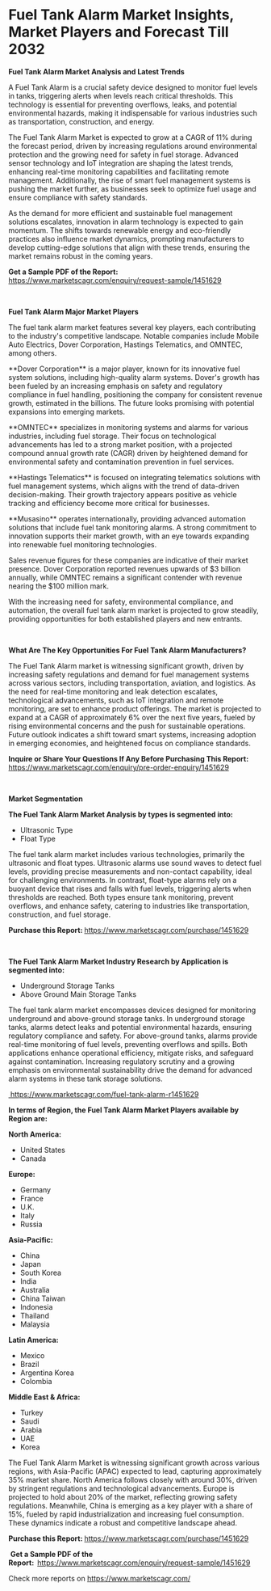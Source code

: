 <p><h1>Fuel Tank Alarm Market Insights, Market Players and Forecast Till 2032</h1></p><p><strong>Fuel Tank Alarm Market Analysis and Latest Trends</strong></p>
<p><p>A Fuel Tank Alarm is a crucial safety device designed to monitor fuel levels in tanks, triggering alerts when levels reach critical thresholds. This technology is essential for preventing overflows, leaks, and potential environmental hazards, making it indispensable for various industries such as transportation, construction, and energy.</p><p>The Fuel Tank Alarm Market is expected to grow at a CAGR of 11% during the forecast period, driven by increasing regulations around environmental protection and the growing need for safety in fuel storage. Advanced sensor technology and IoT integration are shaping the latest trends, enhancing real-time monitoring capabilities and facilitating remote management. Additionally, the rise of smart fuel management systems is pushing the market further, as businesses seek to optimize fuel usage and ensure compliance with safety standards. </p><p>As the demand for more efficient and sustainable fuel management solutions escalates, innovation in alarm technology is expected to gain momentum. The shifts towards renewable energy and eco-friendly practices also influence market dynamics, prompting manufacturers to develop cutting-edge solutions that align with these trends, ensuring the market remains robust in the coming years.</p></p>
<p><strong>Get a Sample PDF of the Report:&nbsp;</strong> <a href="https://www.marketscagr.com/enquiry/request-sample/1451629?utm_campaign=2770&utm_medium=2&utm_source=Github&utm_content=ia&utm_term=05032025&utm_id=fuel-tank-alarm">https://www.marketscagr.com/enquiry/request-sample/1451629</a></p>
<p>&nbsp;</p>
<p><strong>Fuel Tank Alarm Major Market Players</strong></p>
<p><p>The fuel tank alarm market features several key players, each contributing to the industry's competitive landscape. Notable companies include Mobile Auto Electrics, Dover Corporation, Hastings Telematics, and OMNTEC, among others.</p><p>**Dover Corporation** is a major player, known for its innovative fuel system solutions, including high-quality alarm systems. Dover's growth has been fueled by an increasing emphasis on safety and regulatory compliance in fuel handling, positioning the company for consistent revenue growth, estimated in the billions. The future looks promising with potential expansions into emerging markets.</p><p>**OMNTEC** specializes in monitoring systems and alarms for various industries, including fuel storage. Their focus on technological advancements has led to a strong market position, with a projected compound annual growth rate (CAGR) driven by heightened demand for environmental safety and contamination prevention in fuel services.</p><p>**Hastings Telematics** is focused on integrating telematics solutions with fuel management systems, which aligns with the trend of data-driven decision-making. Their growth trajectory appears positive as vehicle tracking and efficiency become more critical for businesses.</p><p>**Musasino** operates internationally, providing advanced automation solutions that include fuel tank monitoring alarms. A strong commitment to innovation supports their market growth, with an eye towards expanding into renewable fuel monitoring technologies.</p><p>Sales revenue figures for these companies are indicative of their market presence. Dover Corporation reported revenues upwards of $3 billion annually, while OMNTEC remains a significant contender with revenue nearing the $100 million mark.</p><p>With the increasing need for safety, environmental compliance, and automation, the overall fuel tank alarm market is projected to grow steadily, providing opportunities for both established players and new entrants.</p></p>
<p>&nbsp;</p>
<p><strong>What Are The Key Opportunities For Fuel Tank Alarm Manufacturers?</strong></p>
<p><p>The Fuel Tank Alarm market is witnessing significant growth, driven by increasing safety regulations and demand for fuel management systems across various sectors, including transportation, aviation, and logistics. As the need for real-time monitoring and leak detection escalates, technological advancements, such as IoT integration and remote monitoring, are set to enhance product offerings. The market is projected to expand at a CAGR of approximately 6% over the next five years, fueled by rising environmental concerns and the push for sustainable operations. Future outlook indicates a shift toward smart systems, increasing adoption in emerging economies, and heightened focus on compliance standards.</p></p>
<p><strong>Inquire or Share Your Questions If Any Before Purchasing This Report:</strong> <a href="https://www.marketscagr.com/enquiry/pre-order-enquiry/1451629?utm_campaign=2770&utm_medium=2&utm_source=Github&utm_content=ia&utm_term=05032025&utm_id=fuel-tank-alarm">https://www.marketscagr.com/enquiry/pre-order-enquiry/1451629</a></p>
<p>&nbsp;</p>
<p><strong>Market Segmentation</strong></p>
<p><strong>The Fuel Tank Alarm Market Analysis by types is segmented into:</strong></p>
<p><ul><li>Ultrasonic Type</li><li>Float Type</li></ul></p>
<p><p>The fuel tank alarm market includes various technologies, primarily the ultrasonic and float types. Ultrasonic alarms use sound waves to detect fuel levels, providing precise measurements and non-contact capability, ideal for challenging environments. In contrast, float-type alarms rely on a buoyant device that rises and falls with fuel levels, triggering alerts when thresholds are reached. Both types ensure tank monitoring, prevent overflows, and enhance safety, catering to industries like transportation, construction, and fuel storage.</p></p>
<p><strong>Purchase this Report:&nbsp;</strong><a href="https://www.marketscagr.com/purchase/1451629?utm_campaign=2770&utm_medium=2&utm_source=Github&utm_content=ia&utm_term=05032025&utm_id=fuel-tank-alarm">https://www.marketscagr.com/purchase/1451629</a></p>
<p>&nbsp;</p>
<p><strong>The Fuel Tank Alarm Market Industry Research by Application is segmented into:</strong></p>
<p><ul><li>Underground Storage Tanks</li><li>Above Ground Main Storage Tanks</li></ul></p>
<p><p>The fuel tank alarm market encompasses devices designed for monitoring underground and above-ground storage tanks. In underground storage tanks, alarms detect leaks and potential environmental hazards, ensuring regulatory compliance and safety. For above-ground tanks, alarms provide real-time monitoring of fuel levels, preventing overflows and spills. Both applications enhance operational efficiency, mitigate risks, and safeguard against contamination. Increasing regulatory scrutiny and a growing emphasis on environmental sustainability drive the demand for advanced alarm systems in these tank storage solutions.</p></p>
<p><a href="https://www.marketscagr.com/fuel-tank-alarm-r1451629?utm_campaign=2770&utm_medium=2&utm_source=Github&utm_content=ia&utm_term=05032025&utm_id=fuel-tank-alarm">&nbsp;https://www.marketscagr.com/fuel-tank-alarm-r1451629</a></p>
<p><strong>In terms of Region, the Fuel Tank Alarm Market Players available by Region are:</strong></p>
<p>
    <p> <strong> North America: </strong>
        <ul>
            <li>United States</li>
            <li>Canada</li>
        </ul>
        </p> 
    <p> <strong> Europe: </strong>
        <ul>
            <li>Germany</li>
            <li>France</li>
            <li>U.K.</li>
            <li>Italy</li>
            <li>Russia</li>
        </ul>
        </p> 
    <p> <strong> Asia-Pacific: </strong>
        <ul>
            <li>China</li>
            <li>Japan</li>
            <li>South Korea</li>
            <li>India</li>
            <li>Australia</li>
            <li>China Taiwan</li>
            <li>Indonesia</li>
            <li>Thailand</li>
            <li>Malaysia</li>
        </ul>
        </p> 
    <p> <strong> Latin America: </strong>
        <ul>
            <li>Mexico</li>
            <li>Brazil</li>
            <li>Argentina Korea</li>
            <li>Colombia</li>
        </ul>
        </p> 
    <p> <strong> Middle East & Africa: </strong>
        <ul>
            <li>Turkey</li>
            <li>Saudi</li>
            <li>Arabia</li>
            <li>UAE</li>
            <li>Korea</li>
        </ul>
    </p>
    </p>
<p><p>The Fuel Tank Alarm Market is witnessing significant growth across various regions, with Asia-Pacific (APAC) expected to lead, capturing approximately 35% market share. North America follows closely with around 30%, driven by stringent regulations and technological advancements. Europe is projected to hold about 20% of the market, reflecting growing safety regulations. Meanwhile, China is emerging as a key player with a share of 15%, fueled by rapid industrialization and increasing fuel consumption. These dynamics indicate a robust and competitive landscape ahead.</p></p>
<p><strong>Purchase this Report: </strong><a href="https://www.marketscagr.com/purchase/1451629?utm_campaign=2770&utm_medium=2&utm_source=Github&utm_content=ia&utm_term=05032025&utm_id=fuel-tank-alarm">https://www.marketscagr.com/purchase/1451629</a></p>
<p>&nbsp;<strong>Get a Sample PDF of the Report:&nbsp;&nbsp;</strong><a href="https://www.marketscagr.com/enquiry/request-sample/1451629?utm_campaign=2770&utm_medium=2&utm_source=Github&utm_content=ia&utm_term=05032025&utm_id=fuel-tank-alarm">https://www.marketscagr.com/enquiry/request-sample/1451629</a></p>
<p><strong></strong></p>
<p>Check more reports on <a href="https://www.marketscagr.com/?utm_campaign=2770&utm_medium=2&utm_source=Github&utm_content=ia&utm_term=05032025&utm_id=fuel-tank-alarm">https://www.marketscagr.com/</a></p>